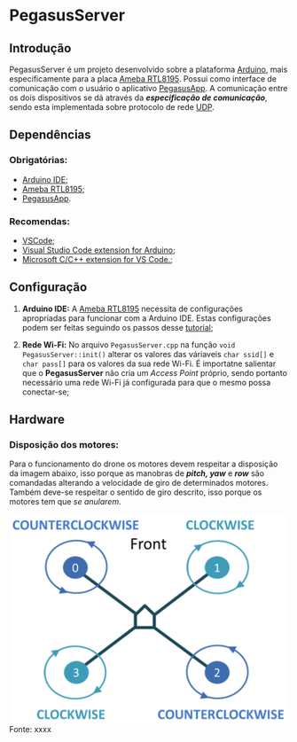# PegasusServer

## Introdução

PegasusServer é um projeto desenvolvido sobre a plataforma [Arduino](https://www.arduino.cc), mais especificamente para a placa [Ameba RTL8195](https://www.amebaiot.com/en/boards/). Possui como interface de comunicação com o usuário o aplicativo [PegasusApp](https://github.com/JoaoPauloZ/PegasusApp). A comunicação entre os dois dispositivos se dá através da __*especificação de comunicação*__, sendo esta implementada sobre protocolo de rede [UDP](https://pt.wikipedia.org/wiki/User_Datagram_Protocol). 

## Dependências

### Obrigatórias:
* [Arduino IDE](https://www.arduino.cc/en/Main/Software);
* [Ameba RTL8195](https://www.amebaiot.com/en/boards/);
* [PegasusApp](https://github.com/JoaoPauloZ/PegasusApp).

### Recomendas:
* [VSCode](https://code.visualstudio.com);
* [Visual Studio Code extension for Arduino](https://github.com/Microsoft/vscode-arduino);
* [Microsoft C/C++ extension for VS Code.](https://github.com/Microsoft/vscode-cpptools);

## Configuração

1. __Arduino IDE:__ A [Ameba RTL8195](https://www.amebaiot.com/en/boards/) necessita de configurações apropriadas para funcionar com a Arduino IDE. Estas configurações podem ser feitas seguindo os passos desse [tutorial](https://www.amebaiot.com/en/ameba-arduino-getting-started/);

2. __Rede Wi-Fi:__ No arquivo ```PegasusServer.cpp``` na função ```void PegasusServer::init()``` alterar os valores das váriaveis ```char ssid[]``` e ```char pass[]``` para os valores da sua rede Wi-Fi. É importatne salientar que o __PegasusServer__ não cria um *Access Point* próprio, sendo portanto necessário uma rede Wi-Fi já configurada para que o mesmo possa conectar-se;


## Hardware

### Disposição dos motores:
Para o funcionamento do drone os motores devem respeitar a disposição da imagem abaixo, isso porque as manobras de __*pitch, yaw*__ e __*row*__ são comandadas alterando a velocidade de giro de determinados motores. Também deve-se respeitar o sentido de giro descrito, isso porque os motores tem que *se anularem*.

<img src="/Images/motors-layout.png" alt="Layout dos motores" width="500">
Fonte: xxxx
